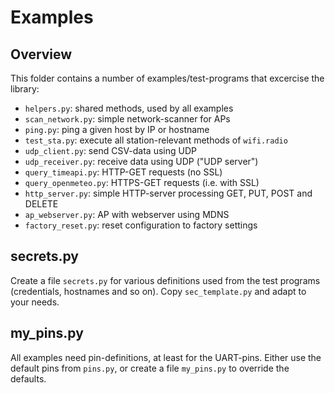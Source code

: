 Examples
========

Overview
--------

This folder contains a number of examples/test-programs that excercise
the library:

  - `helpers.py`: shared methods, used by all examples
  - `scan_network.py`: simple network-scanner for APs
  - `ping.py`: ping a given host by IP or hostname
  - `test_sta.py`: execute all station-relevant methods of `wifi.radio`
  - `udp_client.py`: send CSV-data using UDP
  - `udp_receiver.py`: receive data using UDP ("UDP server")
  - `query_timeapi.py`: HTTP-GET requests (no SSL)
  - `query_openmeteo.py`: HTTPS-GET requests (i.e. with SSL)
  - `http_server.py`: simple HTTP-server processing GET, PUT, POST and DELETE
  - `ap_webserver.py`: AP with webserver using MDNS
  - `factory_reset.py`: reset configuration to factory settings


secrets.py
----------

Create a file `secrets.py` for various definitions used from the test
programs (credentials, hostnames and so on). Copy `sec_template.py`
and adapt to your needs.


my_pins.py
----------

All examples need pin-definitions, at least for the UART-pins. Either
use the default pins from `pins.py`, or create a file `my_pins.py`
to override the defaults.
